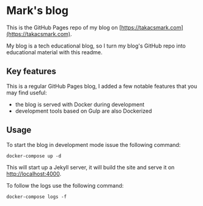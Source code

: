 # Mark's blog

This is the GitHub Pages repo of my blog on [https://takacsmark.com](https://takacsmark.com).

My blog is a tech educational blog, so I turn my blog's GitHub repo into educational material with this readme.

## Key features

This is a regular GitHub Pages blog, I added a few notable features that you may find useful:

- the blog is served with Docker during development
- development tools based on Gulp are also Dockerized

## Usage

To start the blog in development mode issue the following command:

```termnial
docker-compose up -d
```

This will start up a Jekyll server, it will build the site and serve it on [http://localhost:4000](http://localhost:4000).

To follow the logs use the following command:

```terminal
docker-compose logs -f
```

